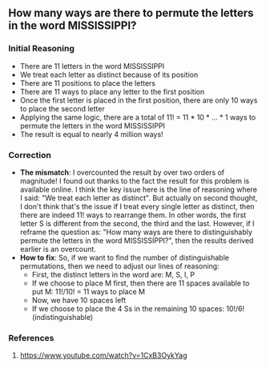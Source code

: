 ## How many ways are there to permute the letters in the word MISSISSIPPI?

### Initial Reasoning

- There are 11 letters in the word MISSISSIPPI
- We treat each letter as distinct because of its position
- There are 11 positions to place the letters
- There are 11 ways to place any letter to the first position
- Once the first letter is placed in the first position, there are only 10 ways to place the second letter
- Applying the same logic, there are a total of 11! = 11 * 10 * ... \* 1 ways to permute the letters in the word MISSISSIPPI
- The result is equal to nearly 4 million ways!

### Correction

- **The mismatch**: I overcounted the result by over two orders of magnitude! I found out thanks to the fact the result for this problem is available online. I think the key issue here is the line of reasoning where I said: "We treat each letter as distinct". But actually on second thought, I don't think that's the issue if I treat every single letter as distinct, then there are indeed 11! ways to rearrange them. In other words, the first letter S is different from the second, the third and the last. However, if I reframe the question as: "How many ways are there to distinguishably permute the letters in the word MISSISSIPPI?", then the results derived earlier is an overcount.
- **How to fix**: So, if we want to find the number of distinguishable permutations, then we need to adjust our lines of reasoning:
  - First, the distinct letters in the word are: M, S, I, P
  - If we choose to place M first, then there are 11 spaces available to put M: 11!/10! = 11 ways to place M
  - Now, we have 10 spaces left
  - If we choose to place the 4 Ss in the remaining 10 spaces: 10!/6! (indistinguishable)

### References

1. https://www.youtube.com/watch?v=1CxB3OykYag
